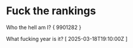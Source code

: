# Fuck the rankings

Who the hell am I?
{ 9901282 }

What fucking year is it?
[ 2025-03-18T19:10:00Z ]
